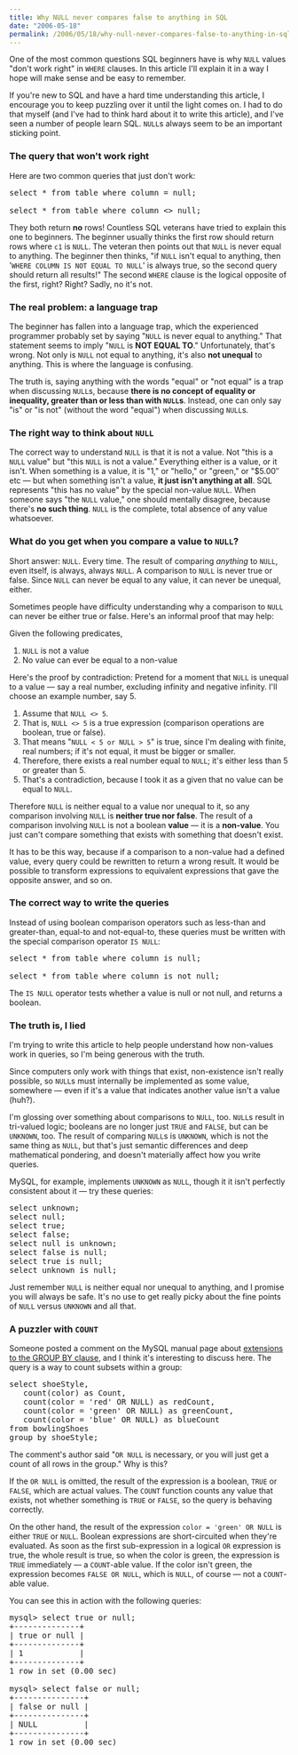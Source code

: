```yaml
---
title: Why NULL never compares false to anything in SQL
date: "2006-05-18"
permalink: /2006/05/18/why-null-never-compares-false-to-anything-in-sql/
---
```

One of the most common questions SQL beginners have is why `NULL` values "don't work right" in `WHERE` clauses. In this article I'll explain it in a way I hope will make sense and be easy to remember.

If you're new to SQL and have a hard time understanding this article, I encourage you to keep puzzling over it until the light comes on. I had to do that myself (and I've had to think hard about it to write this article), and I've seen a number of people learn SQL. `NULL`s always seem to be an important sticking point.

### The query that won't work right

Here are two common queries that just don't work:

<pre>select * from table where column = null;

select * from table where column &lt;&gt; null;</pre>

They both return **no** rows! Countless SQL veterans have tried to explain this one to beginners. The beginner usually thinks the first row should return rows where `c1` is `NULL`. The veteran then points out that `NULL` is never equal to anything. The beginner then thinks, "if `NULL` isn't equal to anything, then '`WHERE COLUMN IS NOT EQUAL TO NULL`' is always true, so the second query should return all results!" The second `WHERE` clause is the logical opposite of the first, right? Right? Sadly, no it's not.

### The real problem: a language trap

The beginner has fallen into a language trap, which the experienced programmer probably set by saying "`NULL` is never equal to anything." That statement seems to imply "`NULL` is **NOT EQUAL TO**." Unfortunately, that's wrong. Not only is `NULL` not equal to anything, it's also **not unequal** to anything. This is where the language is confusing.

The truth is, saying anything with the words "equal" or "not equal" is a trap when discussing `NULL`s, because **there is no concept of equality or inequality, greater than or less than with `NULL`s**. Instead, one can only say "is" or "is not" (without the word "equal") when discussing `NULL`s.

### The right way to think about `NULL`

The correct way to understand `NULL` is that it is not a value. Not "this is a `NULL` value" but "this `NULL` is not a value." Everything either is a value, or it isn't. When something is a value, it is "1," or "hello," or "green," or "$5.00&#8243; etc &#8212; but when something isn't a value, **it just isn't anything at all**. SQL represents "this has no value" by the special non-value `NULL`. When someone says "the `NULL` value," one should mentally disagree, because there's **no such thing**. `NULL` is the complete, total absence of any value whatsoever.

### What do you get when you compare a value to `NULL`?

Short answer: `NULL`. Every time. The result of comparing *anything* to `NULL`, even itself, is always, always `NULL`. A comparison to `NULL` is never true or false. Since `NULL` can never be equal to any value, it can never be unequal, either.

Sometimes people have difficulty understanding why a comparison to `NULL` can never be either true or false. Here's an informal proof that may help:

Given the following predicates,

1.  `NULL` is not a value
2.  No value can ever be equal to a non-value

Here's the proof by contradiction: Pretend for a moment that `NULL` is unequal to a value &#8212; say a real number, excluding infinity and negative infinity. I'll choose an example number, say 5.

1.  Assume that `NULL <> 5`.
2.  That is, `NULL <> 5` is a true expression (comparison operations are boolean, true or false).
3.  That means "`NULL < 5 or NULL > 5`" is true, since I'm dealing with finite, real numbers; if it's not equal, it must be bigger or smaller.
4.  Therefore, there exists a real number equal to `NULL`; it's either less than 5 or greater than 5.
5.  That's a contradiction, because I took it as a given that no value can be equal to `NULL`.

Therefore `NULL` is neither equal to a value nor unequal to it, so any comparison involving `NULL` is **neither true nor false**. The result of a comparison involving `NULL` is not a boolean **value** &#8212; it is a **non-value**. You just can't compare something that exists with something that doesn't exist.

It has to be this way, because if a comparison to a non-value had a defined value, every query could be rewritten to return a wrong result. It would be possible to transform expressions to equivalent expressions that gave the opposite answer, and so on.

### The correct way to write the queries

Instead of using boolean comparison operators such as less-than and greater-than, equal-to and not-equal-to, these queries must be written with the special comparison operator `IS NULL`:

<pre>select * from table where column is null;

select * from table where column is not null;</pre>

The `IS NULL` operator tests whether a value is null or not null, and returns a boolean.

### The truth is, I lied

I'm trying to write this article to help people understand how non-values work in queries, so I'm being generous with the truth.

Since computers only work with things that exist, non-existence isn't really possible, so `NULL`s must internally be implemented as some value, somewhere &#8212; even if it's a value that indicates another value isn't a value (huh?).

I'm glossing over something about comparisons to `NULL`, too. `NULL`s result in tri-valued logic; booleans are no longer just `TRUE` and `FALSE`, but can be `UNKNOWN`, too. The result of comparing `NULL`s is `UNKNOWN`, which is not the same thing as `NULL`, but that's just semantic differences and deep mathematical pondering, and doesn't materially affect how you write queries.

MySQL, for example, implements `UNKNOWN` as `NULL`, though it it isn't perfectly consistent about it &#8212; try these queries:

<pre>select unknown;
select null;
select true;
select false;
select null is unknown;
select false is null;
select true is null;
select unknown is null;</pre>

Just remember `NULL` is neither equal nor unequal to anything, and I promise you will always be safe. It's no use to get really picky about the fine points of `NULL` versus `UNKNOWN` and all that.

### A puzzler with `COUNT`

Someone posted a comment on the MySQL manual page about [extensions to the GROUP BY clause][1], and I think it's interesting to discuss here. The query is a way to count subsets within a group:

<pre>select shoeStyle,
   count(color) as Count,
   count(color = 'red' OR NULL) as redCount,
   count(color = 'green' OR NULL) as greenCount,
   count(color = 'blue' OR NULL) as blueCount
from bowlingShoes
group by shoeStyle;</pre>

The comment's author said "`OR NULL` is necessary, or you will just get a count of all rows in the group." Why is this?

If the `OR NULL` is omitted, the result of the expression is a boolean, `TRUE` or `FALSE`, which are actual values. The `COUNT` function counts any value that exists, not whether something is `TRUE` or `FALSE`, so the query is behaving correctly.

On the other hand, the result of the expression `color = 'green' OR NULL` is either `TRUE` or `NULL`. Boolean expressions are short-circuited when they're evaluated. As soon as the first sub-expression in a logical `OR` expression is true, the whole result is true, so when the color is green, the expression is `TRUE` immediately &#8212; a `COUNT`-able value. If the color isn't green, the expression becomes `FALSE OR NULL`, which is `NULL`, of course &#8212; not a `COUNT`-able value.

You can see this in action with the following queries:

<pre>mysql&gt; select true or null;
+--------------+
| true or null |
+--------------+
| 1            |
+--------------+
1 row in set (0.00 sec)

mysql&gt; select false or null;
+---------------+
| false or null |
+---------------+
| NULL          |
+---------------+
1 row in set (0.00 sec)</pre>

 [1]: http://dev.mysql.com/doc/refman/5.0/en/group-by-hidden-fields.html

